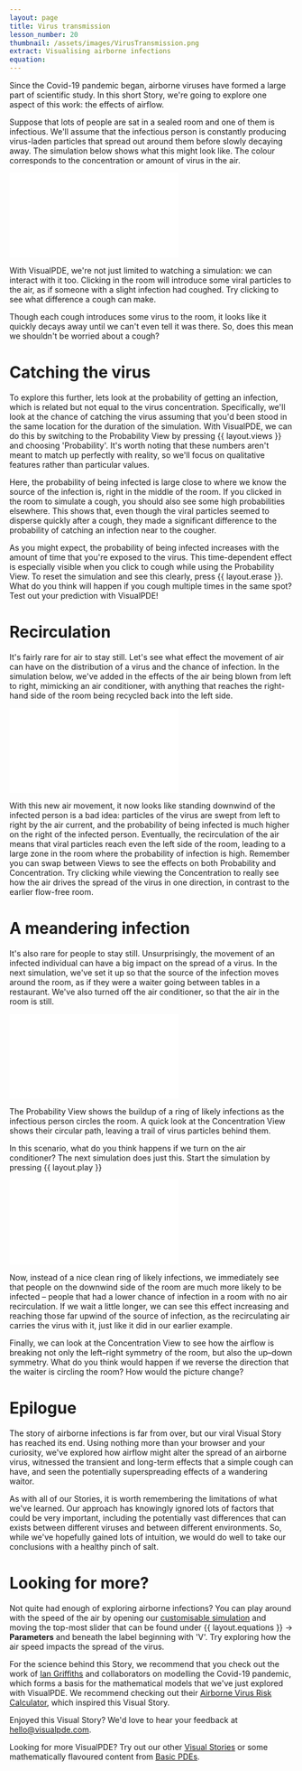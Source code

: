 ```yaml
---
layout: page
title: Virus transmission
lesson_number: 20
thumbnail: /assets/images/VirusTransmission.png
extract: Visualising airborne infections
equation:
---
```


Since the Covid-19 pandemic began, airborne viruses have formed a large part of scientific study. In this short Story, we're going to explore one aspect of this work: the effects of airflow.

Suppose that lots of people are sat in a sealed room and one of them is infectious. We'll assume that the infectious person is constantly producing virus-laden particles that spread out around them before slowly decaying away. The simulation below shows what this might look like. The colour corresponds to the concentration or amount of virus in the air.

<!-- virus conc in a still room. Click to simulate a cough -->

<iframe class="sim" src="/sim/?preset=CovidInAStillRoom&story&sf=1" frameborder="0" loading="lazy"></iframe>

With VisualPDE, we're not just limited to watching a simulation: we can interact with it too. Clicking in the room will introduce some viral particles to the air, as if someone with a slight infection had coughed. Try clicking to see what difference a cough can make.

Though each cough introduces some virus to the room, it looks like it quickly decays away until we can't even tell it was there. So, does this mean we shouldn't be worried about a cough?

# Catching the virus
To explore this further, lets look at the probability of getting an infection, which is related but not equal to the virus concentration. Specifically, we'll look at the chance of catching the virus assuming that you'd been stood in the same location for the duration of the simulation. With VisualPDE, we can do this by switching to the Probability View by pressing {{ layout.views }} and choosing 'Probability'. It's worth noting that these numbers aren't meant to match up perfectly with reality, so we'll focus on qualitative features rather than particular values.

Here, the probability of being infected is large close to where we know the source of the infection is, right in the middle of the room. If you clicked in the room to simulate a cough, you should also see some high probabilities elsewhere. This shows that, even though the viral particles seemed to disperse quickly after a cough, they made a significant difference to the probability of catching an infection near to the cougher.

As you might expect, the probability of being infected increases with the amount of time that you're exposed to the virus. This time-dependent effect is especially visible when you click to cough while using the Probability View. To reset the simulation and see this clearly, press {{ layout.erase }}. What do you think will happen if you cough multiple times in the same spot? Test out your prediction with VisualPDE!

# Recirculation
It's fairly rare for air to stay still. Let's see what effect the movement of air can have on the distribution of a virus and the chance of infection. In the simulation below, we've added in the effects of the air being blown from left to right, mimicking an air conditioner, with anything that reaches the right-hand side of the room being recycled back into the left side.

<iframe class="sim" src="/sim/?preset=CovidInARoom&story&sf=1" frameborder="0" loading="lazy"></iframe>

With this new air movement, it now looks like standing downwind of the infected person is a bad idea: particles of the virus are swept from left to right by the air current, and the probability of being infected is much higher on the right of the infected person. Eventually, the recirculation of the air means that viral particles reach even the left side of the room, leading to a large zone in the room where the probability of infection is high. Remember you can swap between Views to see the effects on both Probability and Concentration. Try clicking while viewing the Concentration to really see how the air drives the spread of the virus in one direction, in contrast to the earlier flow-free room.

# A meandering infection
It's also rare for people to stay still. Unsurprisingly, the movement of an infected individual can have a big impact on the spread of a virus. In the next simulation, we've set it up so that the source of the infection moves around the room, as if they were a waiter going between tables in a restaurant. We've also turned off the air conditioner, so that the air in the room is still.

<iframe class="sim" src="/sim/?preset=CovidInAStillRoomCircling&story&sf=1" frameborder="0" loading="lazy"></iframe>

The Probability View shows the buildup of a ring of likely infections as the infectious person circles the room. A quick look at the Concentration View shows their circular path, leaving a trail of virus particles behind them.

In this scenario, what do you think happens if we turn on the air conditioner? The next simulation does just this. Start the simulation by pressing {{ layout.play }}

<iframe class="sim" src="/sim/?preset=CovidInARoomCircling&story&sf=1" frameborder="0" loading="lazy"></iframe>

Now, instead of a nice clean ring of likely infections, we immediately see that people on the downwind side of the room are much more likely to be infected – people that had a lower chance of infection in a room with no air recirculation. If we wait a little longer, we can see this effect increasing and reaching those far upwind of the source of infection, as the recirculating air carries the virus with it, just like it did in our earlier example.

Finally, we can look at the Concentration View to see how the airflow is breaking not only the left–right symmetry of the room, but also the up–down symmetry. What do you think would happen if we reverse the direction that the waiter is circling the room? How would the picture change?

# Epilogue
The story of airborne infections is far from over, but our viral Visual Story has reached its end. Using nothing more than your browser and your curiosity, we've explored how airflow might alter the spread of an airborne virus, witnessed the transient and long-term effects that a simple cough can have, and seen the potentially superspreading effects of a wandering waitor.

As with all of our Stories, it is worth remembering the limitations of what we've learned. Our approach has knowingly ignored lots of factors that could be very important, including the potentially vast differences that can exists between different viruses and between different environments. So, while we've hopefully gained lots of intuition, we would do well to take our conclusions with a healthy pinch of salt.

# Looking for more?
Not quite had enough of exploring airborne infections? You can play around with the speed of the air by opening our [customisable simulation](/sim/?preset=CovidInARoomCircling) and moving the top-most slider that can be found under <span class='click_sequence'>{{ layout.equations }} → **Parameters**</span> and beneath the label beginning with 'V'. Try exploring how the air speed impacts the spread of the virus.

For the science behind this Story, we recommend that you check out the work of [Ian Griffiths](https://people.maths.ox.ac.uk/griffit4/) and collaborators on modelling the Covid-19 pandemic, which forms a basis for the mathematical models that we've just explored with VisualPDE. We recommend checking out their [Airborne Virus Risk Calculator](https://people.maths.ox.ac.uk/griffit4/Airborne_Transmission/index.html), which inspired this Visual Story.

Enjoyed this Visual Story? We'd love to hear your feedback at [hello@visualpde.com](mailto:hello@visualpde.com).

Looking for more VisualPDE? Try out our other [Visual Stories](/visual-stories) or some mathematically flavoured content from [Basic PDEs](/basic-pdes).



